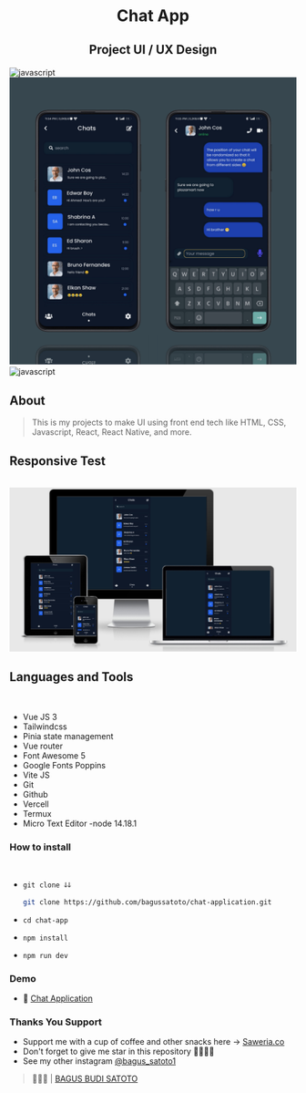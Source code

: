 <h1 align="center">Chat App</h1>
<H2 align="center">Project UI / UX Design</H2>

<!-- Garis Lurus -->
<img align="center" src="https://user-images.githubusercontent.com/73097560/115834477-dbab4500-a447-11eb-908a-139a6edaec5c.gif" alt="javascript" width="1000"/> 
<!-- End -->

<img src="./src/assets/banner.png" />
<br>


<!-- Garis Lurus -->
<img align="center" src="https://user-images.githubusercontent.com/73097560/115834477-dbab4500-a447-11eb-908a-139a6edaec5c.gif" alt="javascript" width="1000"/> 
<!-- End -->

## About
> This is my projects to make UI using front end tech like HTML, CSS, Javascript, React, React Native, and more.



## Responsive Test
<br>
<img src="./src/assets/responsive-banner.png" />

<br>

## Languages and Tools
<br>

- Vue JS 3
- Tailwindcss
- Pinia state management
- Vue router
- Font Awesome 5
- Google Fonts Poppins
- Vite JS
- Git 
- Github
- Vercell
- Termux
- Micro Text Editor
-node 14.18.1

### How to install
<br>

- <code>git clone ↆↆ </code>
  
  ```bash
  git clone https://github.com/bagussatoto/chat-application.git 
  ``` 
  
- <code>cd chat-app</code>
- <code>npm install</code>
- <code>npm run dev</code>

### Demo 
- 🚫  [Chat Application](https://chat-app-1-one.vercel.app/)

### Thanks You Support
- Support me with a cup of coffee and other snacks here → [Saweria.co](https://saweria.co/bagussatoto1)
- Don't forget to give me star in this repository 🙏🏻🙏🏻
- See my other instagram [@bagus_satoto1](http://www.instagram.com/bagus_satoto1)

> 🧑🏽‍💻 | [BAGUS BUDI SATOTO ](http://github.com/bagussatoto)
<br>
 